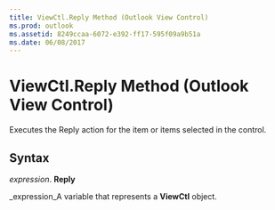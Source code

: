 ```yaml
---
title: ViewCtl.Reply Method (Outlook View Control)
ms.prod: outlook
ms.assetid: 8249ccaa-6072-e392-ff17-595f09a9b51a
ms.date: 06/08/2017
---
```



# ViewCtl.Reply Method (Outlook View Control)

Executes the Reply action for the item or items selected in the control.


## Syntax

 _expression_. **Reply**

 _expression_A variable that represents a  **ViewCtl** object.


